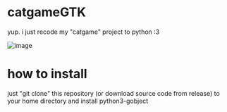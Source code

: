# catgameGTK
yup. i just recode my "catgame" project to python :3

![image](https://github.com/user-attachments/assets/d7c60fc2-2bad-425e-85bf-4bda83b1a5dc)

# how to install
just "git clone" this repository (or download source code from release) to your home directory and install python3-gobject
